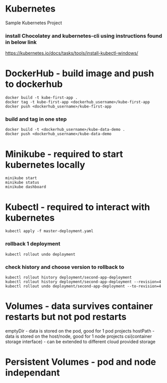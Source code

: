 # Kubernetes
Sample Kubernetes Project

### install Chocolatey and kubernetes-cli using instructions found in below link
https://kubernetes.io/docs/tasks/tools/install-kubectl-windows/

# DockerHub - build image and push to dockerhub 
```
docker build -t kube-first-app .
docker tag -t kube-first-app <dockerhub_username>/kube-first-app 
docker push <dockerhub_username>/kube-first-app
```
### build and tag in one step
```
docker build -t <dockerhub_username>/kube-data-demo .
docker push <dockerhub_username>/kube-data-demo
```

# Minikube - required to start kubernetes locally
```
minikube start
minikube status
minikube dashboard
```

# Kubectl - required to interact with kubernetes
```
kubectl apply -f master-deployment.yaml
```
### rollback 1 deployment
```
kubectl rollout undo deployment
```
### check history and choose version to rollback to
```
kubectl rollout history deployment/second-app-deployment
kubectl rollout history deployment/second-app-deployment --revision=4
kubectl rollout undo deployment/second-app-deployment --to-revision=4
```

# Volumes - data survives container restarts but not pod restarts
emptyDir - data is stored on the pod, good for 1 pod projects
hostPath - data is stored on the host/node, good for 1 node projects
csi(container storage interface) - can be extended to different cloud provided storage

# Persistent Volumes - pod and node independant





